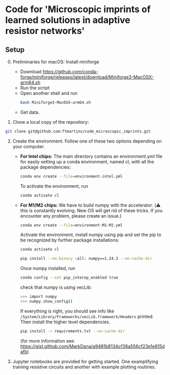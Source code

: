 # Code for 'Microscopic imprints of learned solutions in adaptive resistor networks'

## Setup

0. Preliminaries for macOS: Install miniforge
   - Download https://github.com/conda-forge/miniforge/releases/latest/download/Miniforge3-MacOSX-arm64.sh
   - Run the script
   - Open another shell and run
     ```bash
     bash Miniforge3-MacOSX-arm64.sh
     ```
   - Get data.
   
1. Clone a local copy of the repository:

```bash
git clone git@github.com:ftmartins/code_microscopic_imprints.git
```

2. Create the environment. Follow one of these two options depending on your computer.
   - **For Intel chips:** The main directory contains an environment.yml file for easily setting up a conda environment, named cl, with all the package dependencies:
     ```bash
     conda env create --file=environment-intel.yml
     ```
     To activate the environment, run
     ```bash
     conda activate cl
     ```
   - **For M1/M2 chips:** We have to build numpy with the accelerator. (:warning: this is constantly evolving. New OS will get rid of these tricks. If you encounter any problem, please create an issue.)
     ```bash
     conda env create --file=environment-M1-M2.yml
     ```
     Activate the environment, install numpy using pip and set the pip to be recognized by further package installations:
     ```bash
     conda activate cl
     ```
     ```bash
     pip install --no-binary :all: numpy==1.24.3 --no-cache-dir
     ```
     Once numpy installed, run
     ```bash
     conda config --set pip_interop_enabled true
     ```

     check that numpy is using vecLib:
     ```bash
     >>> import numpy
     >>> numpy.show_config()
     ```
     If everything is right, you should see info like ```/System/Library/Frameworks/vecLib.framework/Headers``` printed.
     Then install the higher level dependencies.
     ```bash
     pip install -r requirements.txt --no-cache-dir
     ```

     (for more information see: https://gist.github.com/MarkDana/a9481b8134cf38a556cf23e1e815dafb)


3. Jupyter notebooks are provided for getting started. One examplifying training resistive circuits and another with example plotting routines.